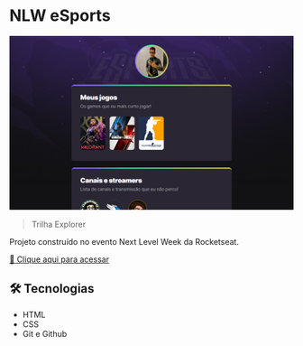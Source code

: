 # NLW eSports

![preview](.github/preview.png)

> Trilha Explorer

Projeto construído no evento Next Level Week da Rocketseat.

[:link: Clique aqui para acessar](https://perboyre.github.io/esports/)

## :hammer_and_wrench: Tecnologias

- HTML
- CSS
- Git e Github